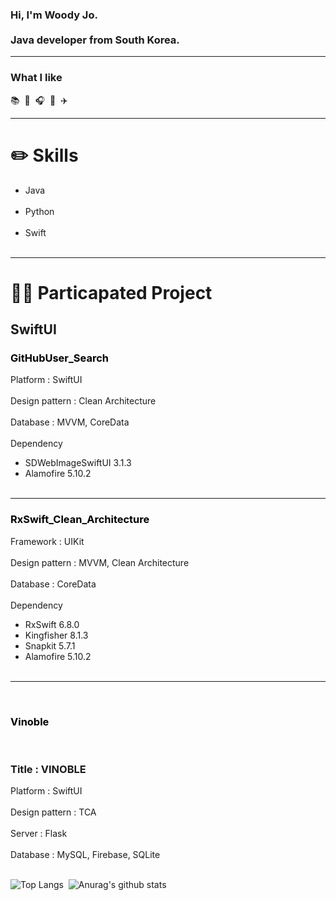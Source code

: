 <div align=left>
  
  ### Hi, I'm Woody Jo.<br><br>Java developer from South Korea.
  
  <hr>

  ### What I like
  <div>📚&nbsp;&nbsp;🍳&nbsp;&nbsp;🎧&nbsp;&nbsp;📸&nbsp;&nbsp;✈️</div>
  <hr>
  
  # ✏️ Skills
  
  <ul> 
      <li>Java</li><br>
      <li>Python</li><br>
      <li>Swift</li><br>
  </ul>
  <hr>

  <!-- Project start -->
  # 👨‍💻 Particapated Project

  ## SwiftUI
  <!-- ### [GitHubUser_Search](https://github.com/likewoody/GitHubUser_Search) 
  -->
  
  <h3><a href="https://github.com/likewoody/GitHubUser_Search" style="color: black; text-decoration: none;">GitHubUser_Search</a></h3>
  
  
  Platform : SwiftUI<br><br>
  Design pattern : Clean Architecture<br><br>
  Database : MVVM, CoreData<br><br>
  Dependency<br>
  - SDWebImageSwiftUI 3.1.3
  - Alamofire 5.10.2<br><br>

  <hr>
  <h3><a href="https://github.com/likewoody/RxSwift_Clean_Architecture" style="color: black; text-decoration: none;">RxSwift_Clean_Architecture</a></h3>
  
  Framework : UIKit<br><br>
  Design pattern : MVVM, Clean Architecture<br><br>
  Database : CoreData<br><br>
  Dependency<br>
  - RxSwift 6.8.0
  - Kingfisher 8.1.3
  - Snapkit 5.7.1
  - Alamofire 5.10.2<br><br>

  <hr><br>

  
  <!-- VINOBLE -->
  <h3>
      <a href="https://github.com/likewoody/Vinoble" style="color: black; text-decoration: none;">Vinoble</a>
  </h3>
<br>

  ### Title : VINOBLE

  Platform : SwiftUI<br><br>
  Design pattern : TCA<br><br>
  Server : Flask<br><br>
  Database : MySQL, Firebase, SQLite<br><br>
  


  <!-- final showing skills visually -->
  <!-- 1.가장 많이 사용하는 언어 --><!-- 2.Github stats -->
  ![Top Langs](https://github-readme-stats.vercel.app/api/top-langs/?username=likewoody&layout=compact&theme=gruvbox)&nbsp;&nbsp;![Anurag's github stats](https://github-readme-stats.vercel.app/api?username=likewoody&show_icons=true&theme=gruvbox)

</div>
  



<!--
**likewoody/likewoody** is a ✨ _special_ ✨ repository because its `README.md` (this file) appears on your GitHub profile.

Here are some ideas to get you started:

- 🔭 I’m currently working on ...
- 🌱 I’m currently learning ...
- 👯 I’m looking to collaborate on ...
- 🤔 I’m looking for help with ...
- 💬 Ask me about ...
- 📫 How to reach me: ...
- 😄 Pronouns: ...
- ⚡ Fun fact: ...
-->
